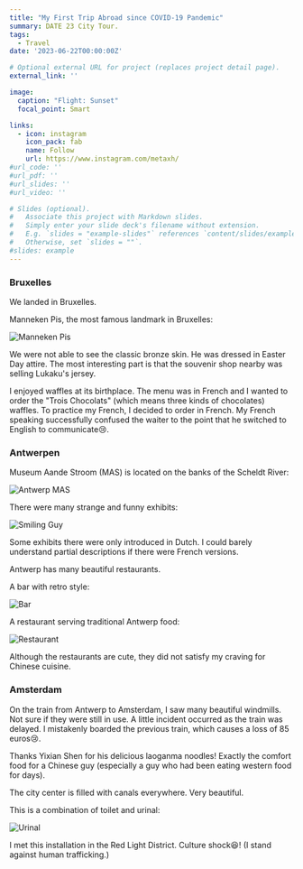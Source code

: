 ```yaml
---
title: "My First Trip Abroad since COVID-19 Pandemic"
summary: DATE 23 City Tour.
tags:
  - Travel
date: '2023-06-22T00:00:00Z'

# Optional external URL for project (replaces project detail page).
external_link: ''

image:
  caption: "Flight: Sunset"
  focal_point: Smart

links:
  - icon: instagram
    icon_pack: fab
    name: Follow
    url: https://www.instagram.com/metaxh/
#url_code: ''
#url_pdf: ''
#url_slides: ''
#url_video: ''

# Slides (optional).
#   Associate this project with Markdown slides.
#   Simply enter your slide deck's filename without extension.
#   E.g. `slides = "example-slides"` references `content/slides/example-slides.md`.
#   Otherwise, set `slides = ""`.
#slides: example
---
```


### Bruxelles

We landed in Bruxelles.

Manneken Pis, the most famous landmark in Bruxelles:

![Manneken Pis](Bruxelles.jpg)

We were not able to see the classic bronze skin.
He was dressed in Easter Day attire.
The most interesting part is that the souvenir shop nearby was selling Lukaku's jersey.

I enjoyed waffles at its birthplace.
The menu was in French and I wanted to order the "Trois Chocolats" (which means three kinds of chocolates) waffles.
To practice my French, I decided to order in French.
My French speaking successfully confused the waiter to the point that he switched to English to communicate😢.

### Antwerpen 

Museum Aande Stroom (MAS) is located on the banks of the Scheldt River:

![Antwerp MAS](Antwerpen_0.jpg)

There were many strange and funny exhibits:

![Smiling Guy](Antwerpen_1.jpg)

Some exhibits there were only introduced in Dutch.
I could barely understand partial descriptions if there were French versions.

Antwerp has many beautiful restaurants.

A bar with retro style:

![Bar](Antwerpen_2.jpg)

A restaurant serving traditional Antwerp food:

![Restaurant](Antwerpen_3.jpg)

Although the restaurants are cute, they did not satisfy my craving for Chinese cuisine.

### Amsterdam

On the train from Antwerp to Amsterdam, I saw many beautiful windmills.
Not sure if they were still in use.
A little incident occurred as the train was delayed.
I mistakenly boarded the previous train, which causes a loss of 85 euros😢.

Thanks Yixian Shen for his delicious laoganma noodles!
Exactly the comfort food for a Chinese guy (especially a guy who had been eating western food for days).

The city center is filled with canals everywhere.
Very beautiful.

This is a combination of toilet and urinal:

![Urinal](Amsterdam.jpg)

I met this installation in the Red Light District.
Culture shock😆!
(I stand against human trafficking.)
